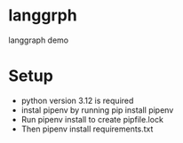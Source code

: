 # langgrph
langgraph demo
# Setup
<ul>
<li> python version 3.12 is required</li>
<li> instal pipenv by running pip install pipenv</li>
<li> Run pipenv install to create pipfile.lock</li>
<li> Then pipenv install requirements.txt</li>




